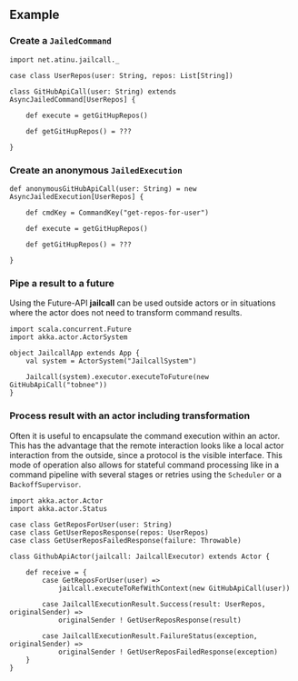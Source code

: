 ## Example

### Create a `JailedCommand`
```tut:silent
import net.atinu.jailcall._

case class UserRepos(user: String, repos: List[String])

class GitHubApiCall(user: String) extends AsyncJailedCommand[UserRepos] {

    def execute = getGitHupRepos()
    
    def getGitHupRepos() = ???

}
```

### Create an anonymous `JailedExecution`
```tut:silent
def anonymousGitHubApiCall(user: String) = new AsyncJailedExecution[UserRepos] {

    def cmdKey = CommandKey("get-repos-for-user")

    def execute = getGitHupRepos()
    
    def getGitHupRepos() = ???

}
```

### Pipe a result to a future
Using the Future-API **jailcall** can be used outside actors or in situations where the actor does not need to transform command
results. 
```tut:silent
import scala.concurrent.Future
import akka.actor.ActorSystem

object JailcallApp extends App {
    val system = ActorSystem("JailcallSystem")
    
    Jailcall(system).executor.executeToFuture(new GitHubApiCall("tobnee"))
}
```

### Process result with an actor including transformation
Often it is useful to encapsulate the command execution within an actor. This has the advantage that the remote interaction
looks like a local actor interaction from the outside, since a protocol is the visible interface. This mode of operation also
allows for stateful command processing like in a command pipeline with several stages or retries using the `Scheduler` or a
`BackoffSupervisor`.
```tut:silent
import akka.actor.Actor
import akka.actor.Status

case class GetReposForUser(user: String)
case class GetUserReposResponse(repos: UserRepos)
case class GetUserReposFailedResponse(failure: Throwable)

class GithubApiActor(jailcall: JailcallExecutor) extends Actor {
    
    def receive = {
        case GetReposForUser(user) => 
            jailcall.executeToRefWithContext(new GitHubApiCall(user))

        case JailcallExecutionResult.Success(result: UserRepos, originalSender) =>
            originalSender ! GetUserReposResponse(result)
            
        case JailcallExecutionResult.FailureStatus(exception, originalSender) =>
            originalSender ! GetUserReposFailedResponse(exception)
    }
}
```

